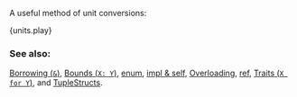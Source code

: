 A useful method of unit conversions:

{units.play}

### See also:

[Borrowing (`&`)](http://rustbyexample.com/borrow.html),
[Bounds (`X: Y`)](http://rustbyexample.com/bounds.html),
[enum](http://rustbyexample.com/enum.html),
[impl & self](http://rustbyexample.com/methods.html),
[Overloading](http://rustbyexample.com/ops.html),
[ref](http://rustbyexample.com/borrow/ref.html),
[Traits (`X for Y`)](http://rustbyexample.com/trait.html), and
[TupleStructs](http://rustbyexample.com/structs.html).

